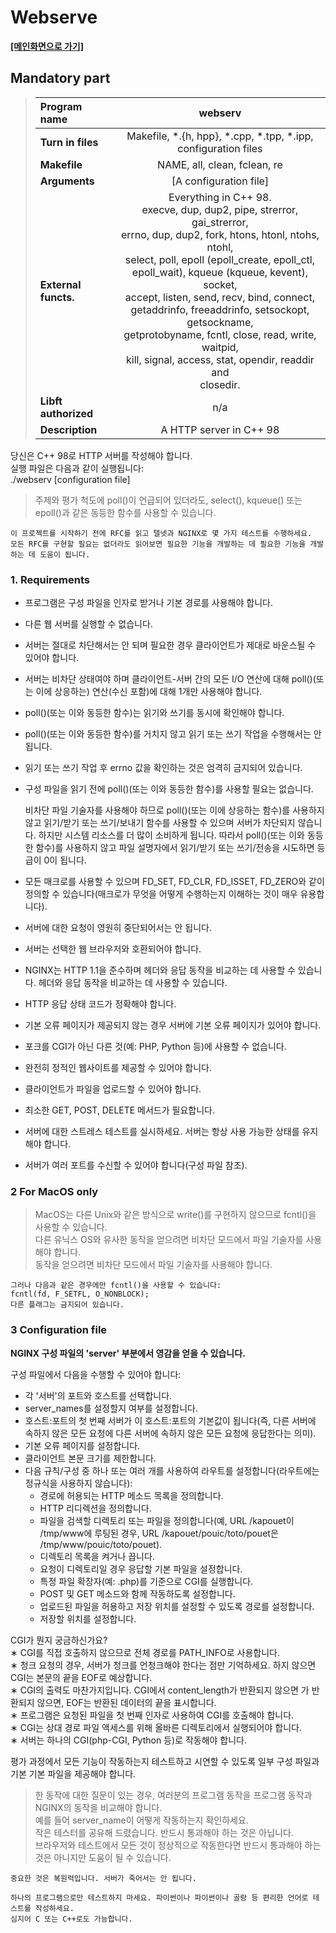 # Webserve 
**[[메인화면으로 가기]](https://github.com/wkdtpgns5016/webserve)**
## Mandatory part
> | Program name | webserv                                                                                                                                                                                                                                                                                                                                                                  |
> |:-------------------------------------------------------------------------------------------------------------------------------------------------------------------------------------------------------------------------------------------------------------------------------------------------------------------------------------------------------------------------|:----------:|
> | **Turn in files** | Makefile, *.{h, hpp}, *.cpp, *.tpp, *.ipp, configuration files                                                                                                                                                                                                                                                                                                           |
> | **Makefile** | NAME, all, clean, fclean, re                                                                                                                                                                                                                                                                                                                                             |
> | **Arguments** | [A configuration file]                                                                                                                                                                                                                                                                                                                                                   |
> | **External functs.** | Everything in C++ 98. </br>execve, dup, dup2, pipe, strerror, gai_strerror, </br>errno, dup, dup2, fork, htons, htonl, ntohs, ntohl, </br>select, poll, epoll (epoll_create, epoll_ctl, </br>epoll_wait), kqueue (kqueue, kevent), socket, </br>accept, listen, send, recv, bind, connect, </br>getaddrinfo, freeaddrinfo, setsockopt, getsockname, </br>getprotobyname, fcntl, close, read, write, waitpid, </br>kill, signal, access, stat, opendir, readdir and </br>closedir. |
> | **Libft authorized** | n/a                                                                                                                                                                                                                                                                                                                                                                      |
> | **Description** | A HTTP server in C++ 98                                                                                                                                                                                                                                                                                                                                                                         |

당신은 C++ 98로 HTTP 서버를 작성해야 합니다. </br>
실행 파일은 다음과 같이 실행됩니다: </br>
./webserv [configuration file] </br>
> 주제와 평가 척도에 poll()이 언급되어 있더라도, select(), kqueue() 또는 epoll()과 같은 동등한 함수를 사용할 수 있습니다.
> 
    이 프로젝트를 시작하기 전에 RFC를 읽고 텔넷과 NGINX로 몇 가지 테스트를 수행하세요.
    모든 RFC를 구현할 필요는 없더라도 읽어보면 필요한 기능을 개발하는 데 필요한 기능을 개발하는 데 도움이 됩니다.

### 1. Requirements
- 프로그램은 구성 파일을 인자로 받거나 기본 경로를 사용해야 합니다.
- 다른 웹 서버를 실행할 수 없습니다.
- 서버는 절대로 차단해서는 안 되며 필요한 경우 클라이언트가 제대로 바운스될 수 있어야 합니다.
- 서버는 비차단 상태여야 하며 클라이언트-서버 간의 모든 I/O 연산에 대해 poll()(또는 이에 상응하는)
  연산(수신 포함)에 대해 1개만 사용해야 합니다.
- poll()(또는 이와 동등한 함수)는 읽기와 쓰기를 동시에 확인해야 합니다.
- poll()(또는 이와 동등한 함수)를 거치지 않고 읽기 또는 쓰기 작업을 수행해서는 안 됩니다.
- 읽기 또는 쓰기 작업 후 errno 값을 확인하는 것은 엄격히 금지되어 있습니다.
- 구성 파일을 읽기 전에 poll()(또는 이와 동등한 함수)를 사용할 필요는 없습니다.


    비차단 파일 기술자를 사용해야 하므로 poll()(또는 이에 상응하는 함수)를 사용하지 않고 읽기/받기 또는 쓰기/보내기 함수를 사용할 수 있으며 
    서버가 차단되지 않습니다. 하지만 시스템 리소스를 더 많이 소비하게 됩니다.
    따라서 poll()(또는 이와 동등한 함수)를 사용하지 않고 파일 설명자에서 읽기/받기 또는 쓰기/전송을 시도하면 등급이 0이 됩니다.

- 모든 매크로를 사용할 수 있으며 FD_SET, FD_CLR, FD_ISSET, FD_ZERO와 같이 정의할 수 있습니다(매크로가 무엇을 어떻게 수행하는지 이해하는 것이 매우 유용합니다).
- 서버에 대한 요청이 영원히 중단되어서는 안 됩니다.
- 서버는 선택한 웹 브라우저와 호환되어야 합니다.
- NGINX는 HTTP 1.1을 준수하며 헤더와 응답 동작을 비교하는 데 사용할 수 있습니다.
  헤더와 응답 동작을 비교하는 데 사용할 수 있습니다.
- HTTP 응답 상태 코드가 정확해야 합니다.
- 기본 오류 페이지가 제공되지 않는 경우 서버에 기본 오류 페이지가 있어야 합니다.
- 포크를 CGI가 아닌 다른 것(예: PHP, Python 등)에 사용할 수 없습니다.
- 완전히 정적인 웹사이트를 제공할 수 있어야 합니다.
- 클라이언트가 파일을 업로드할 수 있어야 합니다.
- 최소한 GET, POST, DELETE 메서드가 필요합니다.
- 서버에 대한 스트레스 테스트를 실시하세요. 서버는 항상 사용 가능한 상태를 유지해야 합니다.
- 서버가 여러 포트를 수신할 수 있어야 합니다(구성 파일 참조).

### 2 For MacOS only

> MacOS는 다른 Unix와 같은 방식으로 write()를 구현하지 않으므로 fcntl()을 사용할 수 있습니다. </br>
> 다른 유닉스 OS와 유사한 동작을 얻으려면 비차단 모드에서 파일 기술자를 사용해야 합니다. </br>
> 동작을 얻으려면 비차단 모드에서 파일 기술자를 사용해야 합니다.

    그러나 다음과 같은 경우에만 fcntl()을 사용할 수 있습니다:
    fcntl(fd, F_SETFL, O_NONBLOCK);
    다른 플래그는 금지되어 있습니다.

### 3 Configuration file

**NGINX 구성 파일의 'server' 부분에서 영감을 얻을 수 있습니다.**

구성 파일에서 다음을 수행할 수 있어야 합니다:
- 각 '서버'의 포트와 호스트를 선택합니다.
- server_names를 설정할지 여부를 설정합니다.
- 호스트:포트의 첫 번째 서버가 이 호스트:포트의 기본값이 됩니다(즉, 다른 서버에 속하지 않은 모든 요청에
  다른 서버에 속하지 않은 모든 요청에 응답한다는 의미).
- 기본 오류 페이지를 설정합니다.
- 클라이언트 본문 크기를 제한합니다.
- 다음 규칙/구성 중 하나 또는 여러 개를 사용하여 라우트를 설정합니다(라우트에는 정규식을 사용하지 않습니다): 
  - 경로에 허용되는 HTTP 메소드 목록을 정의합니다.
  -  HTTP 리디렉션을 정의합니다.
  -  파일을 검색할 디렉토리 또는 파일을 정의합니다(예,
    URL /kapouet이 /tmp/www에 루팅된 경우, URL /kapouet/pouic/toto/pouet은 /tmp/www/pouic/toto/pouet).
  - 디렉토리 목록을 켜거나 끕니다.
  -  요청이 디렉토리일 경우 응답할 기본 파일을 설정합니다.
  -  특정 파일 확장자(예: .php)를 기준으로 CGI를 실행합니다.
  -  POST 및 GET 메소드와 함께 작동하도록 설정합니다.
  -  업로드된 파일을 허용하고 저장 위치를 설정할 수 있도록 경로를 설정합니다.
  -  저장할 위치를 설정합니다.

CGI가 뭔지 궁금하신가요? </br>
  ∗ CGI를 직접 호출하지 않으므로 전체 경로를 PATH_INFO로 사용합니다. </br>
  ∗ 청크 요청의 경우, 서버가 청크를 언청크해야 한다는 점만 기억하세요. 
  하지 않으면 CGI는 본문의 끝을 EOF로 예상합니다. </br>
  ∗ CGI의 출력도 마찬가지입니다. CGI에서 content_length가 반환되지 않으면
  가 반환되지 않으면, EOF는 반환된 데이터의 끝을 표시합니다. </br>
  ∗ 프로그램은 요청된 파일을 첫 번째 인자로 사용하여 CGI를 호출해야 합니다. </br>
  ∗ CGI는 상대 경로 파일 액세스를 위해 올바른 디렉토리에서 실행되어야 합니다. </br>
  ∗ 서버는 하나의 CGI(php-CGI, Python 등)로 작동해야 합니다. </br>

평가 과정에서 모든 기능이 작동하는지 테스트하고 시연할 수 있도록 일부 구성 파일과 기본 기본 파일을 제공해야 합니다.
> 한 동작에 대한 질문이 있는 경우, 여러분의 프로그램 동작을 프로그램 동작과 NGINX의 동작을 비교해야 합니다. </br>
예를 들어 server_name이 어떻게 작동하는지 확인하세요. </br>
작은 테스터를 공유해 드렸습니다. 반드시 통과해야 하는 것은 아닙니다. </br>
브라우저와 테스트에서 모든 것이 정상적으로 작동한다면 반드시 통과해야 하는 것은 아니지만 도움이 될 수 있습니다.

    중요한 것은 복원력입니다. 서버가 죽어서는 안 됩니다.

    하나의 프로그램으로만 테스트하지 마세요. 파이썬이나 파이썬이나 골랑 등 편리한 언어로 테스트를 작성하세요. 
    심지어 C 또는 C++로도 가능합니다.
